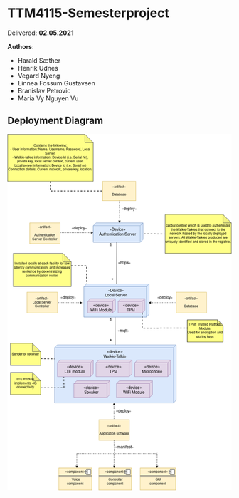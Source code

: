 # TTM4115-Semesterproject
Delivered: **02.05.2021**

**Authors**: 
- Harald Sæther
- Henrik Udnes
- Vegard Nyeng
- Linnea Fossum Gustavsen
- Branislav Petrovic
- Maria Vy Nguyen Vu 

## Deployment Diagram

![Deployment Diagram](img/deployment_diagram.png)
